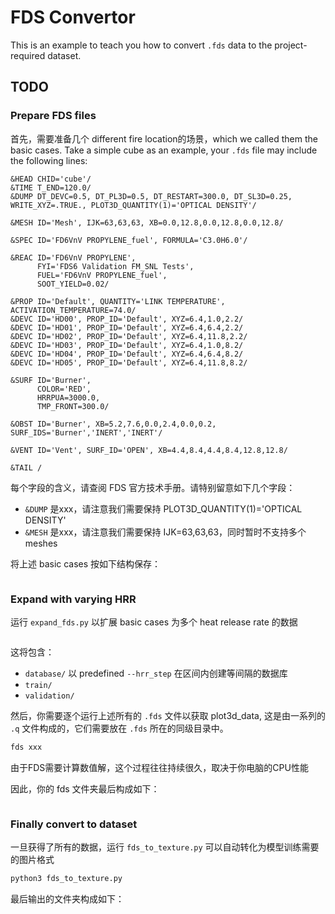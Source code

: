 # FDS Convertor

This is an example to teach you how to convert `.fds` data to the project-required
 dataset.

## TODO

### Prepare FDS files

首先，需要准备几个 different fire location的场景，which we called them the
 basic cases. Take a simple cube as an example, your `.fds` file may include the
 following lines:

```
&HEAD CHID='cube'/
&TIME T_END=120.0/
&DUMP DT_DEVC=0.5, DT_PL3D=0.5, DT_RESTART=300.0, DT_SL3D=0.25, WRITE_XYZ=.TRUE., PLOT3D_QUANTITY(1)='OPTICAL DENSITY'/

&MESH ID='Mesh', IJK=63,63,63, XB=0.0,12.8,0.0,12.8,0.0,12.8/

&SPEC ID='FD6VnV PROPYLENE_fuel', FORMULA='C3.0H6.0'/

&REAC ID='FD6VnV PROPYLENE',
      FYI='FDS6 Validation FM_SNL Tests',
      FUEL='FD6VnV PROPYLENE_fuel',
      SOOT_YIELD=0.02/

&PROP ID='Default', QUANTITY='LINK TEMPERATURE', ACTIVATION_TEMPERATURE=74.0/
&DEVC ID='HD00', PROP_ID='Default', XYZ=6.4,1.0,2.2/
&DEVC ID='HD01', PROP_ID='Default', XYZ=6.4,6.4,2.2/
&DEVC ID='HD02', PROP_ID='Default', XYZ=6.4,11.8,2.2/
&DEVC ID='HD03', PROP_ID='Default', XYZ=6.4,1.0,8.2/
&DEVC ID='HD04', PROP_ID='Default', XYZ=6.4,6.4,8.2/
&DEVC ID='HD05', PROP_ID='Default', XYZ=6.4,11.8,8.2/

&SURF ID='Burner',
      COLOR='RED',
      HRRPUA=3000.0,
      TMP_FRONT=300.0/

&OBST ID='Burner', XB=5.2,7.6,0.0,2.4,0.0,0.2, SURF_IDS='Burner','INERT','INERT'/ 

&VENT ID='Vent', SURF_ID='OPEN', XB=4.4,8.4,4.4,8.4,12.8,12.8/ 

&TAIL /
```

每个字段的含义，请查阅 FDS 官方技术手册。请特别留意如下几个字段：

- `&DUMP` 是xxx，请注意我们需要保持 PLOT3D_QUANTITY(1)='OPTICAL DENSITY'
- `&MESH` 是xxx，请注意我们需要保持 IJK=63,63,63，同时暂时不支持多个 meshes

将上述 basic cases 按如下结构保存：

```
```

### Expand with varying HRR

运行 `expand_fds.py` 以扩展 basic cases 为多个 heat release rate 的数据

```python
```

这将包含：
- `database/` 以 predefined `--hrr_step` 在区间内创建等间隔的数据库
- `train/`
- `validation/`

然后，你需要逐个运行上述所有的 `.fds` 文件以获取 plot3d_data, 这是由一系列的 `.q` 文件构成的，它们需要放在 `.fds` 所在的同级目录中。

```bash
fds xxx
```

由于FDS需要计算数值解，这个过程往往持续很久，取决于你电脑的CPU性能

因此，你的 fds 文件夹最后构成如下：

```
```

### Finally convert to dataset

一旦获得了所有的数据，运行 `fds_to_texture.py` 可以自动转化为模型训练需要的图片格式

```bash
python3 fds_to_texture.py
```

最后输出的文件夹构成如下：

```
```
